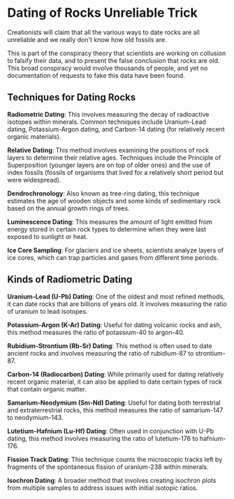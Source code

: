 # Dating of Rocks Unreliable Trick

Creationists will claim that all the various ways to date rocks are all unreliable and we really don't know how old fossils are.

This is part of the conspiracy theory that scientists are working on collusion to falsify their data, and to present the false conclusion that rocks are old.   This broad conspiracy would involve thousands of people, and yet no documentation of requests to fake this data have been found.

## Techniques for Dating Rocks

**Radiometric Dating**: This involves measuring the decay of radioactive isotopes within minerals. Common techniques include Uranium-Lead dating, Potassium-Argon dating, and Carbon-14 dating (for relatively recent organic materials).

**Relative Dating**: This method involves examining the positions of rock layers to determine their relative ages. Techniques include the Principle of Superposition (younger layers are on top of older ones) and the use of index fossils (fossils of organisms that lived for a relatively short period but were widespread).

**Dendrochronology**: Also known as tree-ring dating, this technique estimates the age of wooden objects and some kinds of sedimentary rock based on the annual growth rings of trees.

**Luminescence Dating**: This measures the amount of light emitted from energy stored in certain rock types to determine when they were last exposed to sunlight or heat.

**Ice Core Sampling**: For glaciers and ice sheets, scientists analyze layers of ice cores, which can trap particles and gases from different time periods.

## Kinds of Radiometric Dating

**Uranium-Lead (U-Pb) Dating**: One of the oldest and most refined methods, it can date rocks that are billions of years old. It involves measuring the ratio of uranium to lead isotopes.

**Potassium-Argon (K-Ar) Dating**: Useful for dating volcanic rocks and ash, this method measures the ratio of potassium-40 to argon-40.

**Rubidium-Strontium (Rb-Sr) Dating**: This method is often used to date ancient rocks and involves measuring the ratio of rubidium-87 to strontium-87.

**Carbon-14 (Radiocarbon) Dating**: While primarily used for dating relatively recent organic material, it can also be applied to date certain types of rock that contain organic matter.

**Samarium-Neodymium (Sm-Nd) Dating**: Useful for dating both terrestrial and extraterrestrial rocks, this method measures the ratio of samarium-147 to neodymium-143.

**Lutetium-Hafnium (Lu-Hf) Dating**: Often used in conjunction with U-Pb dating, this method involves measuring the ratio of lutetium-176 to hafnium-176.

**Fission Track Dating**: This technique counts the microscopic tracks left by fragments of the spontaneous fission of uranium-238 within minerals.

**Isochron Dating**: A broader method that involves creating isochron plots from multiple samples to address issues with initial isotopic ratios.

